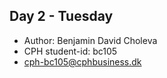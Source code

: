 ## Day 2 - Tuesday
- Author: Benjamin David Choleva
- CPH student-id: bc105
- cph-bc105@cphbusiness.dk



